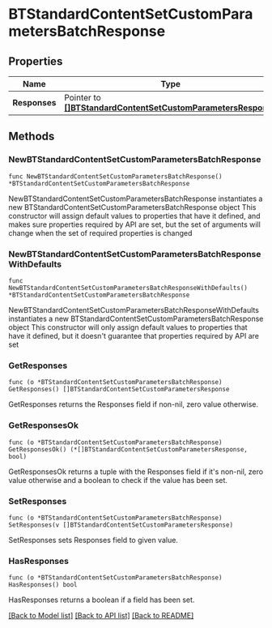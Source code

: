 # BTStandardContentSetCustomParametersBatchResponse

## Properties

Name | Type | Description | Notes
------------ | ------------- | ------------- | -------------
**Responses** | Pointer to [**[]BTStandardContentSetCustomParametersResponse**](BTStandardContentSetCustomParametersResponse.md) |  | [optional] 

## Methods

### NewBTStandardContentSetCustomParametersBatchResponse

`func NewBTStandardContentSetCustomParametersBatchResponse() *BTStandardContentSetCustomParametersBatchResponse`

NewBTStandardContentSetCustomParametersBatchResponse instantiates a new BTStandardContentSetCustomParametersBatchResponse object
This constructor will assign default values to properties that have it defined,
and makes sure properties required by API are set, but the set of arguments
will change when the set of required properties is changed

### NewBTStandardContentSetCustomParametersBatchResponseWithDefaults

`func NewBTStandardContentSetCustomParametersBatchResponseWithDefaults() *BTStandardContentSetCustomParametersBatchResponse`

NewBTStandardContentSetCustomParametersBatchResponseWithDefaults instantiates a new BTStandardContentSetCustomParametersBatchResponse object
This constructor will only assign default values to properties that have it defined,
but it doesn't guarantee that properties required by API are set

### GetResponses

`func (o *BTStandardContentSetCustomParametersBatchResponse) GetResponses() []BTStandardContentSetCustomParametersResponse`

GetResponses returns the Responses field if non-nil, zero value otherwise.

### GetResponsesOk

`func (o *BTStandardContentSetCustomParametersBatchResponse) GetResponsesOk() (*[]BTStandardContentSetCustomParametersResponse, bool)`

GetResponsesOk returns a tuple with the Responses field if it's non-nil, zero value otherwise
and a boolean to check if the value has been set.

### SetResponses

`func (o *BTStandardContentSetCustomParametersBatchResponse) SetResponses(v []BTStandardContentSetCustomParametersResponse)`

SetResponses sets Responses field to given value.

### HasResponses

`func (o *BTStandardContentSetCustomParametersBatchResponse) HasResponses() bool`

HasResponses returns a boolean if a field has been set.


[[Back to Model list]](../README.md#documentation-for-models) [[Back to API list]](../README.md#documentation-for-api-endpoints) [[Back to README]](../README.md)


